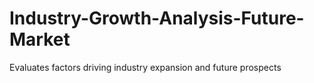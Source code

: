 # Industry-Growth-Analysis-Future-Market
Evaluates factors driving industry expansion and future prospects
